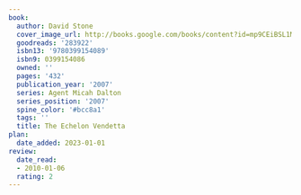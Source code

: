 ```yaml
---
book:
  author: David Stone
  cover_image_url: http://books.google.com/books/content?id=mp9CEiBSL1MC&printsec=frontcover&img=1&zoom=1&edge=curl&source=gbs_api
  goodreads: '283922'
  isbn13: '9780399154089'
  isbn9: 0399154086
  owned: ''
  pages: '432'
  publication_year: '2007'
  series: Agent Micah Dalton
  series_position: '2007'
  spine_color: '#bcc8a1'
  tags: ''
  title: The Echelon Vendetta
plan:
  date_added: 2023-01-01
review:
  date_read:
  - 2010-01-06
  rating: 2
---
```

